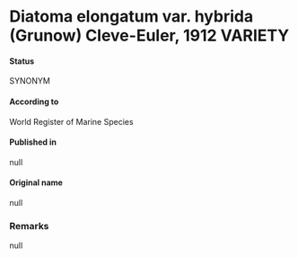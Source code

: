 Diatoma elongatum var. hybrida (Grunow) Cleve-Euler, 1912 VARIETY
=======

#### Status
SYNONYM

#### According to
World Register of Marine Species

#### Published in
null

#### Original name
null

### Remarks
null